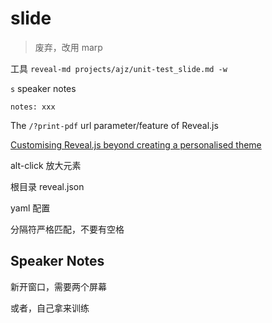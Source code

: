 # slide 

> 废弃，改用 marp

工具
`reveal-md projects/ajz/unit-test_slide.md -w`

`s` speaker notes
```
notes: xxx
```

The `/?print-pdf` url parameter/feature of Reveal.js

[Customising Reveal.js beyond creating a personalised theme](https://chenhuijing.com/blog/customising-revealjs-beyond-theming/#%25F0%259F%2591%25BE)

alt-click 放大元素

根目录 reveal.json

yaml 配置

分隔符严格匹配，不要有空格
## Speaker Notes

新开窗口，需要两个屏幕

或者，自己拿来训练
